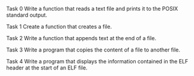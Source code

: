 Task 0
Write a function that reads a text file and prints it to the POSIX standard output.

Task 1
Create a function that creates a file.

Task 2
Write a function that appends text at the end of a file.

Task 3
Write a program that copies the content of a file to another file.

Task 4
Write a program that displays the information contained in the ELF header at the start of an ELF file.
